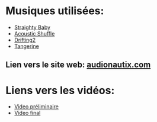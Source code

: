 # Musiques utilisées:
- <a href="https://audionautix.com/Music/StraightyBaby.mp3" target="_blank">Straighty Baby</a></br>
- [Acoustic Shuffle](https://audionautix.com/Music/AcousticShuffle.mp3)</br>
- [Drifting2](https://audionautix.com/Music/Drifting2.mp3)</br>
- [Tangerine](https://audionautix.com/Music/Tangerine.mp3)</br>
## Lien vers le site web: [audionautix.com](https://audionautix.com/)
# Liens vers les vidéos:
- [Video préliminaire](https://drive.google.com/file/d/1-BoyIfxOgQNuw6FD2tDKZfMSK1miZrrn/view) </br>
- [Video final](https://drive.google.com/file/d/1zQ3VOm-v7_8jv-yt0_nz9H_cnruQLfyh/view)
